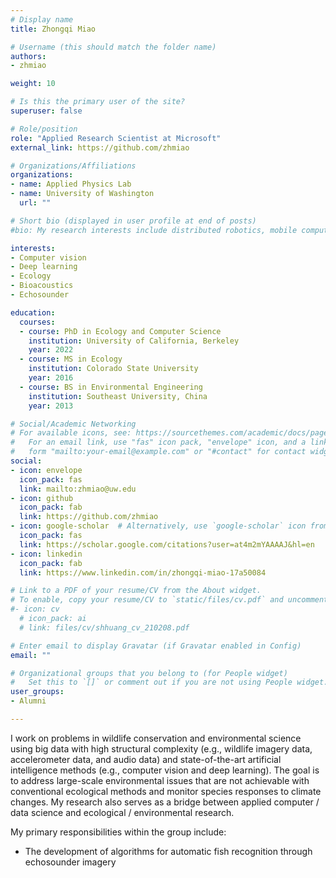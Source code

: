 ```yaml
---
# Display name
title: Zhongqi Miao

# Username (this should match the folder name)
authors:
- zhmiao

weight: 10

# Is this the primary user of the site?
superuser: false

# Role/position
role: "Applied Research Scientist at Microsoft"
external_link: https://github.com/zhmiao

# Organizations/Affiliations
organizations:
- name: Applied Physics Lab
- name: University of Washington
  url: ""

# Short bio (displayed in user profile at end of posts)
#bio: My research interests include distributed robotics, mobile computing and programmable matter.

interests:
- Computer vision 
- Deep learning 
- Ecology 
- Bioacoustics 
- Echosounder

education:
  courses:
  - course: PhD in Ecology and Computer Science
    institution: University of California, Berkeley 
    year: 2022
  - course: MS in Ecology 
    institution: Colorado State University 
    year: 2016
  - course: BS in Environmental Engineering
    institution: Southeast University, China 
    year: 2013

# Social/Academic Networking
# For available icons, see: https://sourcethemes.com/academic/docs/page-builder/#icons
#   For an email link, use "fas" icon pack, "envelope" icon, and a link in the
#   form "mailto:your-email@example.com" or "#contact" for contact widget.
social:
- icon: envelope
  icon_pack: fas
  link: mailto:zhmiao@uw.edu
- icon: github
  icon_pack: fab
  link: https://github.com/zhmiao
- icon: google-scholar  # Alternatively, use `google-scholar` icon from `ai` icon pack
  icon_pack: fas
  link: https://scholar.google.com/citations?user=at4m2mYAAAAJ&hl=en 
- icon: linkedin
  icon_pack: fab
  link: https://www.linkedin.com/in/zhongqi-miao-17a50084

# Link to a PDF of your resume/CV from the About widget.
# To enable, copy your resume/CV to `static/files/cv.pdf` and uncomment the lines below.
#- icon: cv
  # icon_pack: ai
  # link: files/cv/shhuang_cv_210208.pdf

# Enter email to display Gravatar (if Gravatar enabled in Config)
email: ""

# Organizational groups that you belong to (for People widget)
#   Set this to `[]` or comment out if you are not using People widget.
user_groups:
- Alumni

---
```

I work on problems in wildlife conservation and environmental science using big data with high structural
complexity (e.g., wildlife imagery data, accelerometer data, and audio data) and state-of-the-art artificial
intelligence methods (e.g., computer vision and deep learning). The goal is to address large-scale
environmental issues that are not achievable with conventional ecological methods and monitor species
responses to climate changes. My research also serves as a bridge between applied computer / data
science and ecological / environmental research.


My primary responsibilities within the group include: 
   * The development of algorithms for automatic fish recognition through echosounder imagery
